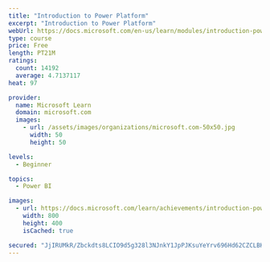 ```yaml
---
title: "Introduction to Power Platform"
excerpt: "Introduction to Power Platform"
webUrl: https://docs.microsoft.com/en-us/learn/modules/introduction-power-platform/
type: course
price: Free
length: PT21M
ratings:
  count: 14192
  average: 4.7137117
heat: 97

provider:
  name: Microsoft Learn
  domain: microsoft.com
  images:
    - url: /assets/images/organizations/microsoft.com-50x50.jpg
      width: 50
      height: 50

levels:
  - Beginner

topics:
  - Power BI

images:
  - url: https://docs.microsoft.com/learn/achievements/introduction-power-platform-social.png
    width: 800
    height: 400
    isCached: true

secured: "JjIRUMkR/Zbckdts8LCIO9d5g328l3NJnkY1JpPJKsuYeYrv696Hd62CZCLBK5gmQAUIm856ZAGfiK/ti/+DIVkfCZrKAXOSBCfUHdiTYm4pRe8bUdzPj6edwwui9wt6NRShnwgcjR8sJiIJasrUac8fNjkzcmTTAP40yIrTWqY0mpZPyJeEBk0FII5QUIYIXEQdhF8DKrT7tSUjhjI5mFmC7svKEspHA5PyXBBy9NhD7YQhNRPQRKmjJiUbJ2PlXhmRXxp9iy9I6Kr3cJj7kgz/wsqYlJxzQb5RueyjGiy30pV0Jcc0sS9AWNKAcJtnKU0wVxvnMPjdQkVgeUFwgJ+CcK1iE6T/0oZUGc9/QiRWvJsSMvEk7T86E4sNcmVvyr4Ld++mKyie2amm8R/F0clChSrCbDJM7l8VFJBbWx9HfKae2pVwXFOHExe3aA5s;TkIOTfqnn3PaW0WFRex1VA=="
---
```


